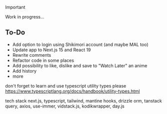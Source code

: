 > [!IMPORTANT]
> Work in progress...

## To-Do

* Add option to login using Shikimori account (and maybe MAL too)
* Update app to Next.js 15 and React 19
* Rewrite comments
* Refactor code in some places
* Add possibility to like, dislike and save to "Watch Later" an anime
* Add history
* more

don't forget to learn and use typescript utility types please
https://www.typescriptlang.org/docs/handbook/utility-types.html

tech stack
next.js, typescript, tailwind, mantine hooks, drizzle orm, tanstack query, axios, use-immer, vidstack.js, kodikwrapper, day.js
